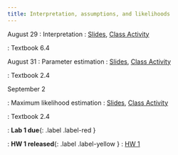 ```yaml
---
title: Interpretation, assumptions, and likelihoods
---
```


August 29
: Interpretation
  : [Slides](https://sta214-f22.github.io/slides/lecture_4.pdf), [Class Activity](https://sta214-f22.github.io/class_activities/ca_lecture4.html)
  
: Textbook 6.4


August 31
: Parameter estimation
  : [Slides](https://sta214-f22.github.io/slides/lecture_5.pdf), [Class Activity](https://sta214-f22.github.io/class_activities/ca_lecture_5.html)
  
: Textbook 2.4

September 2

: Maximum likelihood estimation
  : [Slides](https://sta214-f22.github.io/slides/lecture_6.pdf), [Class Activity](https://sta214-f22.github.io/class_activities/ca_lecture_6.html)
  
: Textbook 2.4

: **Lab 1 due**{: .label .label-red }

: **HW 1 released**{: .label .label-yellow }
  : [HW 1](https://sta214-f22.github.io/homework/homework_1.html)